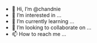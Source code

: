 - 👋 Hi, I’m @chandnie
- 👀 I’m interested in ...
- 🌱 I’m currently learning ...
- 💞️ I’m looking to collaborate on ...
- 📫 How to reach me ...

<!---
chandnie/chandnie is a ✨ special ✨ repository because its `README.md` (this file) appears on your GitHub profile.
You can click the Preview link to take a look at your changes.
--->
